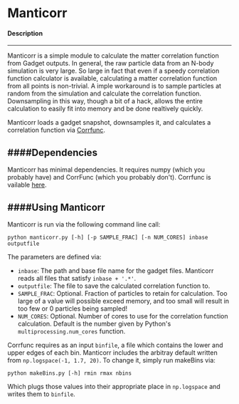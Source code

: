 # Manticorr

#### Description
---
Manticorr is a simple module to calculate the matter correlation function from Gadget outputs. In general, the raw particle data from an N-body simulation is very large. So large in fact that even if a speedy correlation function calculator is available, calculating a matter correlation function from all points is non-trivial. A imple workaround is to sample particles at random from the simulation and calculate the correlation function. Downsampling in this way, though a bit of a hack, allows the entire calculation to easily fit into memory and be done realtively quickly. 

Manticorr loads a gadget snapshot, downsamples it, and calculates a correlation function via [Corrfunc](https://github.com/manodeep/Corrfunc). 

####Dependencies
----
Manticorr has minimal dependencies. It requires numpy (which you probably have) and CorrFunc (which you probably don't). Corrfunc is vailable [here](https://github.com/manodeep/Corrfunc). 

####Using Manticorr
---
Manticorr is run via the following command line call:

`python manticorr.py [-h] [-p SAMPLE_FRAC] [-n NUM_CORES] inbase outputfile`

The parameters are defined via:
* `inbase`: The path and base file name for the gadget files. Manticorr reads all files that satisfy `inbase + '.*'`. 
* `outputfile`: The file to save the calculated correlation function to. 
* `SAMPLE_FRAC`: Optional. Fraction of particles to retain for calculation. Too large of a value will possible exceed memory, and too small will result in too few or 0 particles being sampled! 
* `NUM_CORES`: Optional. Number of cores to use for the correlation function calculation. Default is the number given by Python's `multiprocessing.num_cores` function. 

Corrfunc requires as an input `binfile`, a file which contains the lower and upper edges of each bin. Manticorr includes the arbitray default written from `np.logspace(-1, 1.7, 20)`. To change it, simply run makeBins via:

`python makeBins.py [-h] rmin rmax nbins`

Which plugs those values into their appropriate place in `np.logspace` and writes them to `binfile`. 

